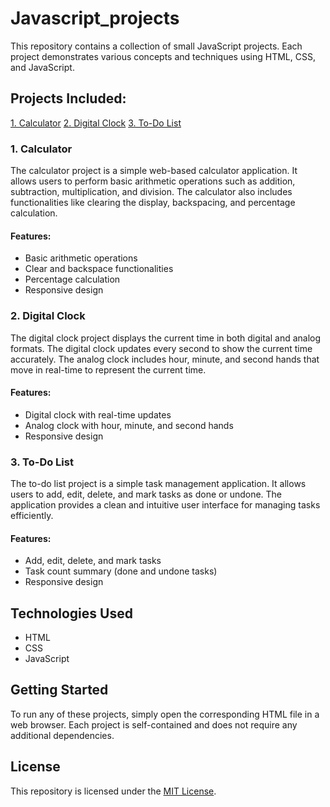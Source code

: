 # Javascript_projects

This repository contains a collection of small JavaScript projects. Each project demonstrates various concepts and techniques using HTML, CSS, and JavaScript.

## Projects Included:
[1. Calculator](#1.Calculator)
[2. Digital Clock](#2.DigitalClock)
[3. To-Do List](#3.To-DoList)

### 1. Calculator

The calculator project is a simple web-based calculator application. It allows users to perform basic arithmetic operations such as addition, subtraction, multiplication, and division. The calculator also includes functionalities like clearing the display, backspacing, and percentage calculation.

#### Features:
- Basic arithmetic operations
- Clear and backspace functionalities
- Percentage calculation
- Responsive design

### 2. Digital Clock

The digital clock project displays the current time in both digital and analog formats. The digital clock updates every second to show the current time accurately. The analog clock includes hour, minute, and second hands that move in real-time to represent the current time.

#### Features:
- Digital clock with real-time updates
- Analog clock with hour, minute, and second hands
- Responsive design

### 3. To-Do List

The to-do list project is a simple task management application. It allows users to add, edit, delete, and mark tasks as done or undone. The application provides a clean and intuitive user interface for managing tasks efficiently.

#### Features:
- Add, edit, delete, and mark tasks
- Task count summary (done and undone tasks)
- Responsive design

## Technologies Used

- HTML
- CSS
- JavaScript

## Getting Started

To run any of these projects, simply open the corresponding HTML file in a web browser. Each project is self-contained and does not require any additional dependencies.

## License

This repository is licensed under the [MIT License](LICENSE).
